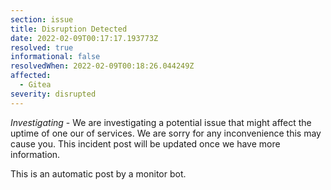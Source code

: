 ```yaml
---
section: issue
title: Disruption Detected
date: 2022-02-09T00:17:17.193773Z
resolved: true
informational: false
resolvedWhen: 2022-02-09T00:18:26.044249Z
affected:
  - Gitea
severity: disrupted
---
```

*Investigating* - We are investigating a potential issue that might affect the uptime of one our of services. We are sorry for any inconvenience this may cause you. This incident post will be updated once we have more information.

This is an automatic post by a monitor bot.
        